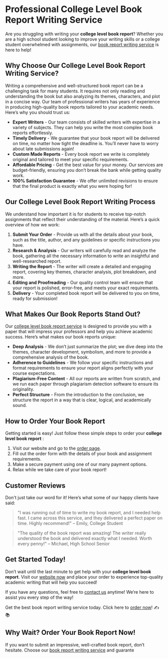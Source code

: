 # Professional College Level Book Report Writing Service

Are you struggling with writing your **college level book report**? Whether you are a high school student looking to improve your writing skills or a college student overwhelmed with assignments, our [book report writing service](https://tinyurl.com/topessay?keyword=college+level+book+report) is here to help!

## Why Choose Our College Level Book Report Writing Service?

Writing a comprehensive and well-structured book report can be a challenging task for many students. It requires not only reading and understanding the book but also analyzing its themes, characters, and plot in a concise way. Our team of professional writers has years of experience in producing high-quality book reports tailored to your academic needs. Here’s why you should trust us:

- **Expert Writers** - Our team consists of skilled writers with expertise in a variety of subjects. They can help you write the most complex book reports effortlessly.
- **Timely Delivery** - We guarantee that your book report will be delivered on time, no matter how tight the deadline is. You’ll never have to worry about late submissions again!
- **Custom Made Reports** - Every book report we write is completely original and tailored to meet your specific requirements.
- **Affordable Pricing** - Get the best value for your money. Our services are budget-friendly, ensuring you don’t break the bank while getting quality work.
- **100% Satisfaction Guarantee** - We offer unlimited revisions to ensure that the final product is exactly what you were hoping for!

## Our College Level Book Report Writing Process

We understand how important it is for students to receive top-notch assignments that reflect their understanding of the material. Here’s a quick overview of how we work:

1. **Submit Your Order** - Provide us with all the details about your book, such as the title, author, and any guidelines or specific instructions you have.
2. **Research & Analysis** - Our writers will carefully read and analyze the book, gathering all the necessary information to write an insightful and well-researched report.
3. **Writing the Report** - The writer will create a detailed and engaging report, covering key themes, character analysis, plot breakdown, and more.
4. **Editing and Proofreading** - Our quality control team will ensure that your report is polished, error-free, and meets your exact requirements.
5. **Delivery** - Your completed book report will be delivered to you on time, ready for submission!

## What Makes Our Book Reports Stand Out?

Our [college level book report service](https://tinyurl.com/topessay?keyword=college+level+book+report) is designed to provide you with a paper that will impress your professors and help you achieve academic success. Here’s what makes our book reports unique:

- **Deep Analysis** - We don’t just summarize the plot; we dive deep into the themes, character development, symbolism, and more to provide a comprehensive analysis of the book.
- **Adherence to Guidelines** - We follow your specific instructions and format requirements to ensure your report aligns perfectly with your course expectations.
- **Plagiarism-Free Content** - All our reports are written from scratch, and we run each paper through plagiarism detection software to ensure its originality.
- **Perfect Structure** - From the introduction to the conclusion, we structure the report in a way that is clear, logical, and academically sound.

## How to Order Your Book Report

Getting started is easy! Just follow these simple steps to order your **college level book report** :

1. Visit our website and go to the [order page](https://tinyurl.com/topessay?keyword=college+level+book+report).
2. Fill out the order form with the details of your book and assignment requirements.
3. Make a secure payment using one of our many payment options.
4. Relax while we take care of your book report!

## Customer Reviews

Don't just take our word for it! Here’s what some of our happy clients have said:

> "I was running out of time to write my book report, and I needed help fast. I came across this service, and they delivered a perfect paper on time. Highly recommend!" – Emily, College Student

> "The quality of the book report was amazing! The writer really understood the book and delivered exactly what I needed. Worth every penny!" – Michael, High School Senior

## Get Started Today!

Don’t wait until the last minute to get help with your **college level book report**. Visit our [website now](https://tinyurl.com/topessay?keyword=college+level+book+report) and place your order to experience top-quality academic writing that will help you succeed!

If you have any questions, feel free to [contact us](https://tinyurl.com/topessay?keyword=college+level+book+report) anytime! We’re here to assist you every step of the way!

Get the best book report writing service today. Click here to [order now](https://tinyurl.com/topessay?keyword=college+level+book+report)! ✍️📚

## Why Wait? Order Your Book Report Now!

If you want to submit an impressive, well-crafted book report, don’t hesitate. Choose our [book report writing service](https://tinyurl.com/topessay?keyword=college+level+book+report) and guarante
